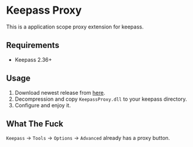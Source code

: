 # Keepass Proxy

This is a application scope proxy extension for keepass.

## Requirements

* Keepass 2.36+

## Usage

1. Download newest release from [here](https://github.com/Cologler/keepass-proxy/releases).
1. Decompression and copy `KeepassProxy.dll` to your keepass directory.
1. Configure and enjoy it.

## What The Fuck

`Keepass` -> `Tools` -> `Options` -> `Advanced` already has a proxy button.

